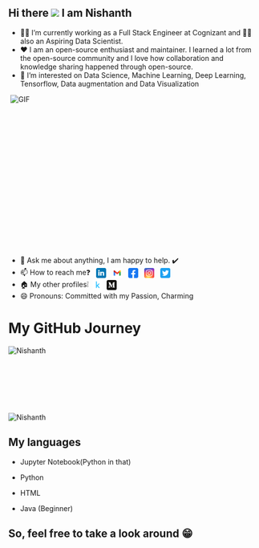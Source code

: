 ## Hi there <img src="https://camo.githubusercontent.com/e8e7b06ecf583bc040eb60e44eb5b8e0ecc5421320a92929ce21522dbc34c891/68747470733a2f2f6d656469612e67697068792e636f6d2f6d656469612f6876524a434c467a6361737252346961377a2f67697068792e676966" width="25px" data-canonical-src="https://media.giphy.com/media/hvRJCLFzcasrR4ia7z/giphy.gif" style="max-width:100%;"> I am Nishanth
<!--
**Nishk23/Nishk23** is a ✨ _special_ ✨ repository because its `README.md` (this file) appears on your GitHub profile.

Here are some ideas to get you started:
-->
- 👨‍💼 I’m currently working as a Full Stack Engineer at Cognizant and 👨‍💻 also an Aspiring Data Scientist.
- ❤️ I am an open-source enthusiast and maintainer. I learned a lot from the open-source community and I love how collaboration and knowledge sharing happened through open-source.
- 🌱 I’m interested on Data Science, Machine Learning, Deep Learning, Tensorflow, Data augmentation and Data Visualization
<img align="right" alt="GIF" src="https://github.com/abhisheknaiidu/abhisheknaiidu/raw/master/code.gif?raw=true" width="500" height="320" style="max-width:100%;">

- 💬 Ask me about anything, I am happy to help. ✔️
- 📫 How to reach me❓ &nbsp; <a href="https://www.linkedin.com/in/nishanth-narayanan-bbb12a18b/" target="blank"><img align="center" src="https://raw.githubusercontent.com/edent/SuperTinyIcons/bed6907f8e4f5cb5bb21299b9070f4d7c51098c0/images/svg/linkedin.svg" alt="Nishanth" height="20" width="20" /></a>&nbsp;&nbsp; <a href="mailto:nishanthnishk2020@gmail.com" target="blank"><img align="center" src="https://raw.githubusercontent.com/edent/SuperTinyIcons/bed6907f8e4f5cb5bb21299b9070f4d7c51098c0/images/svg/gmail.svg" alt="Nishanth" height="20" width="20" /></a>&nbsp;&nbsp; <a href="https://www.facebook.com/nishanth.narayanan.963" target="blank"><img align="center" src="https://raw.githubusercontent.com/edent/SuperTinyIcons/bed6907f8e4f5cb5bb21299b9070f4d7c51098c0/images/svg/facebook.svg" alt="Nishanth" height="20" width="20" /></a>&nbsp;&nbsp; <a href="https://www.instagram.com/nishk_dcruz/" target="blank"><img align="center" src="https://raw.githubusercontent.com/edent/SuperTinyIcons/bed6907f8e4f5cb5bb21299b9070f4d7c51098c0/images/svg/instagram.svg" alt="Nishanth" height="20" width="20" /></a>&nbsp;&nbsp; <a href="https://twitter.com/Nishant64070657" target="blank"><img align="center" src="https://raw.githubusercontent.com/edent/SuperTinyIcons/bed6907f8e4f5cb5bb21299b9070f4d7c51098c0/images/svg/twitter.svg" alt="Nishanth" height="20" width="20" /></a>
- :house: My other profiles❕ &nbsp;<a href="https://www.kaggle.com/nishanthnarayanan" target="blank"><img align="center" src="https://raw.githubusercontent.com/edent/SuperTinyIcons/bed6907f8e4f5cb5bb21299b9070f4d7c51098c0/images/svg/kaggle.svg" alt="Nishanth" height="20" width="20" /></a>&nbsp;&nbsp;<a href="https://medium.com/@nishanthnishk2020" target="blank"><img align="center" src="https://raw.githubusercontent.com/edent/SuperTinyIcons/bed6907f8e4f5cb5bb21299b9070f4d7c51098c0/images/svg/medium.svg" alt="Nishanth" height="20" width="20" /></a>
- 😄 Pronouns: Committed with my Passion, Charming
<!--- ⚡ Fun fact: ...-->

# My GitHub Journey

<center><p> 
<img align="left" src="https://github-readme-stats.vercel.app/api/top-langs/?username=Nishk23&layout=compact&theme=radical" alt="Nishanth" />
</p><br><br><br></center>
<p> <br><br><br><br>
<img src="https://github-readme-stats.vercel.app/api?username=Nishk23&show_icons=true&theme=radical" alt="Nishanth" /> 
</p>

## My languages

* Jupyter Notebook(Python in that)

* Python

* HTML

* Java (Beginner)

## So, feel free to take a look around :grin: 
